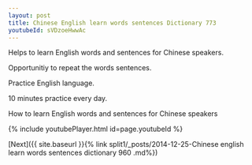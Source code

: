 ```yaml
---
layout: post
title: Chinese English learn words sentences Dictionary 773 
youtubeId: sVDzoeHwwAc
---
```

 
 
Helps to learn English words and sentences for Chinese speakers.

Opportunitiy to repeat the words sentences. 

Practice English language. 
 
10 minutes practice every day. 
 
How to learn English words and sentences for Chinese speakers 
 
{% include youtubePlayer.html id=page.youtubeId %}
 
 
[Next]({{ site.baseurl }}{% link  split1/_posts/2014-12-25-Chinese english learn words sentences dictionary 960 .md%})
 

